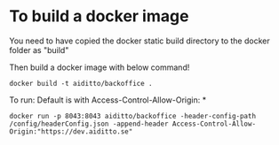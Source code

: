 # To build a docker image

You need to have copied the docker static build directory to the docker folder as "build"

Then build a docker image with below command!

```
docker build -t aiditto/backoffice .
```

To run:
Default is with Access-Control-Allow-Origin: *

```
docker run -p 8043:8043 aiditto/backoffice -header-config-path /config/headerConfig.json -append-header Access-Control-Allow-Origin:"https://dev.aiditto.se"
```
